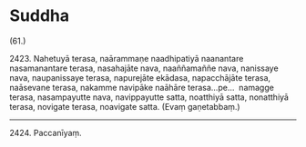 # Suddha

(61.)

2423\. Nahetuyā terasa, naārammaṇe naadhipatiyā naanantare nasamanantare terasa, nasahajāte nava, naaññamaññe nava, nanissaye nava, naupanissaye terasa, napurejāte ekādasa, napacchājāte terasa, naāsevane terasa, nakamme navipāke naāhāre terasa…pe…  namagge terasa, nasampayutte nava, navippayutte satta, noatthiyā satta, nonatthiyā terasa, novigate terasa, noavigate satta. (Evaṃ gaṇetabbaṃ.)

---

2424\. Paccanīyaṃ.
